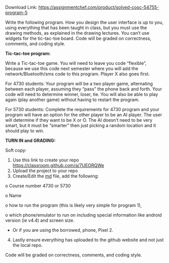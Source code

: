 Download Link: https://assignmentchef.com/product/solved-cosc-54755-program-5
<br>






Write the following program. How you design the user interface is up to you, using everything that has been taught in class, but you must use the drawing methods, as explained in the drawing lectures. You can’t use widgets for the tic-tac-toe board. Code will be graded on correctness, comments, and coding style.

<strong>Tic-tac-toe program:</strong>

Write a Tic-tac-toe game. You will need to leave you code “flexible”, because we use this code next semester where you will add the network/Bluetooth/sms code to this program. Player X also goes first.

For 4730 students: Your program will be a two player game, alternating between each player, assuming they “pass” the phone back and forth. Your code will need to determine winner, loser, tie. You will also be able to play again (play another game) without having to restart the program.

For 5730 students: Complete the requirements for 4730 program and your program will have an option for the other player to be an AI player. The user will determine if they want to be X or O. The AI doesn’t need to be very smart, but it must be “smarter” then just picking a random location and it should play to win.

<strong>TURN IN and GRADING:</strong>

Soft copy:

<ol>

 <li>Use this link to create your repo <a href="https://classroom.github.com/a/7UEORQWe">https://classroom.github.com/a/7UEORQWe</a></li>

 <li>Upload the project to your repo</li>

 <li>Create/Edit the <a href="http://readme.md">md</a> file, add the following:</li>

</ol>

o Course number 4730 or 5730

o Name

o how to run the program (this is likely very simple for program 1),

o which phone/emulator to run on including special information like android version (ie v4.4) and screen size.

<ul>

 <li>Or if you are using the borrowed, phone, Pixel 2.</li>

</ul>

<ol start="4">

 <li>Lastly ensure everything has uploaded to the github website and not just the local repo.</li>

</ol>

Code will be graded on correctness, comments, and coding style.